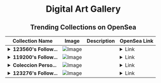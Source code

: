 <div align="center">

# Digital Art Gallery

## Trending Collections on OpenSea

| Collection Name                       | Image                                                                                     | Description                       | OpenSea Link                                                                                          |
|---------------------------------------|-------------------------------------------------------------------------------------------|-----------------------------------|--------------------------------------------------------------------------------------------------------|
| **<details><summary>123560's Follow...</summary>123560's Follower</details>** | ![Image](https://i.seadn.io/s/raw/files/19f9f090920392cc3650cbdf4361755b.png?w=500&auto=format?w=200&auto=format) |  | <details><summary>Link</summary>[123560's Follower](https://opensea.io/collection/123560-s-follower)</details> |
| **<details><summary>119200's Follow...</summary>119200's Follower</details>** | ![Image](https://i.seadn.io/s/raw/files/19f9f090920392cc3650cbdf4361755b.png?w=500&auto=format?w=200&auto=format) |  | <details><summary>Link</summary>[119200's Follower](https://opensea.io/collection/119200-s-follower)</details> |
| **<details><summary>Coleccion Perso...</summary>Coleccion Personal</details>** | ![Image](https://i.seadn.io/s/raw/files/5fc58bf16f7a8d8369052b7df556374a.webp?w=500&auto=format?w=200&auto=format) |  | <details><summary>Link</summary>[Coleccion Personal](https://opensea.io/collection/coleccion-personal-1)</details> |
| **<details><summary>123276's Follow...</summary>123276's Follower</details>** | ![Image](https://i.seadn.io/s/raw/files/19f9f090920392cc3650cbdf4361755b.png?w=500&auto=format?w=200&auto=format) |  | <details><summary>Link</summary>[123276's Follower](https://opensea.io/collection/123276-s-follower)</details> |

</div>